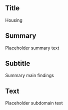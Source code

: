 ## Title
Housing

## Summary
Placeholder summary text

## Subtitle
Summary main findings

## Text
Placeholder subdomain text
